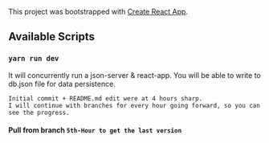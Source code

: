 This project was bootstrapped with [Create React App](https://github.com/facebook/create-react-app).

## Available Scripts

### `yarn run dev`

It will concurrently run a json-server & react-app.
You will be able to write to db.json file for data persistence.

`Initial commit + README.md edit were at 4 hours sharp.` <br />
`I will continue with branches for every hour going forward, so you can see the progress.`

#### Pull from branch `5th-Hour to get the last version`
